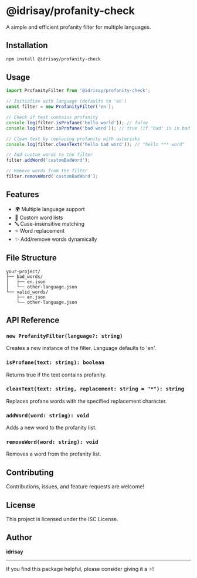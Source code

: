 # @idrisay/profanity-check

A simple and efficient profanity filter for multiple languages.

## Installation

```bash
npm install @idrisay/profanity-check
```

## Usage

```typescript
import ProfanityFilter from '@idrisay/profanity-check';

// Initialize with language (defaults to 'en')
const filter = new ProfanityFilter('en');

// Check if text contains profanity
console.log(filter.isProfane('hello world')); // false
console.log(filter.isProfane('bad word')); // true (if "bad" is in bad_words list)

// Clean text by replacing profanity with asterisks
console.log(filter.cleanText('hello bad word')); // "hello *** word"

// Add custom words to the filter
filter.addWord('customBadWord');

// Remove words from the filter
filter.removeWord('customBadWord');
```

## Features

- 🌍 Multiple language support
- 📝 Custom word lists
- 🔤 Case-insensitive matching
- ⭐ Word replacement
- ✨ Add/remove words dynamically

## File Structure

```
your-project/
├── bad_words/
│   ├── en.json
│   └── other-language.json
└── valid_words/
    ├── en.json
    └── other-language.json
```

## API Reference

### `new ProfanityFilter(language?: string)`
Creates a new instance of the filter. Language defaults to 'en'.

### `isProfane(text: string): boolean`
Returns true if the text contains profanity.

### `cleanText(text: string, replacement: string = "*"): string`
Replaces profane words with the specified replacement character.

### `addWord(word: string): void`
Adds a new word to the profanity list.

### `removeWord(word: string): void`
Removes a word from the profanity list.

## Contributing

Contributions, issues, and feature requests are welcome!

## License

This project is licensed under the ISC License.

## Author

**idrisay**

---

If you find this package helpful, please consider giving it a ⭐️!
